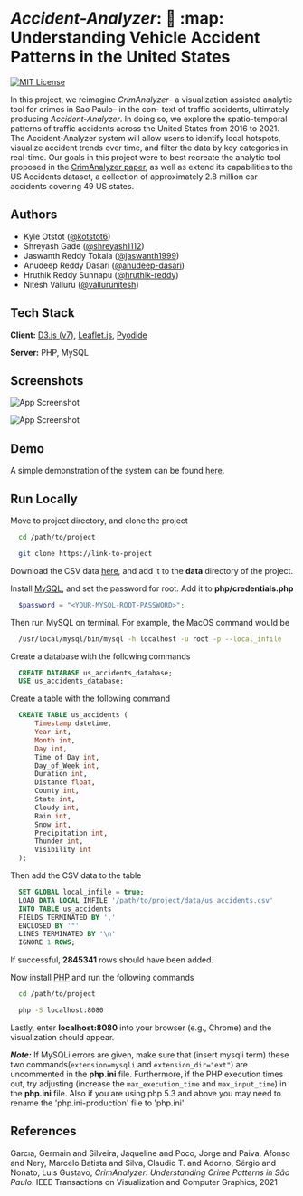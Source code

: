 
# *Accident-Analyzer*: :car: :map: Understanding Vehicle Accident Patterns in the United States

[![MIT License](https://img.shields.io/badge/License-MIT-green.svg)](https://choosealicense.com/licenses/mit/)

In this project, we reimagine *CrimAnalyzer*– a visualization
assisted analytic tool for crimes in Sao Paulo– in the con-
text of traffic accidents, ultimately producing *Accident-Analyzer*. In
doing so, we explore the spatio-temporal patterns of traffic
accidents across the United States from 2016 to 2021. The
Accident-Analyzer system will allow users to identify local
hotspots, visualize accident trends over time, and filter the
data by key categories in real-time. Our goals in this project
were to best recreate the analytic tool proposed in the [CrimAnalyzer paper](https://arxiv.org/abs/2010.06517), as well as extend its capabilities to the US
Accidents dataset, a collection of approximately 2.8 million
car accidents covering 49 US states.


## Authors

- Kyle Otstot ([@kotstot6](https://www.github.com/kotstot6))
- Shreyash Gade ([@shreyash1112](https://www.github.com/shreyash1112))
- Jaswanth Reddy Tokala ([@jaswanth1999](https://www.github.com/jaswanth1999))
- Anudeep Reddy Dasari ([@anudeep-dasari](https://www.github.com/anudeep-dasari))
- Hruthik Reddy Sunnapu ([@hruthik-reddy](https://www.github.com/hruthik-reddy))
- Nitesh Valluru ([@vallurunitesh](https://www.github.com/vallurunitesh))


## Tech Stack

**Client:** [D3.js (v7)](https://d3js.org/), [Leaflet.js](https://leafletjs.com/), [Pyodide](https://pyodide.org/en/stable/)

**Server:** PHP, MySQL


## Screenshots

![App Screenshot](https://i.postimg.cc/pXNw8Tzq/screenshot1.png)

![App Screenshot](https://i.postimg.cc/jStBgF8f/screenshot2.png)

## Demo

A simple demonstration of the system can be found [here](https://www.youtube.com/watch?v=2kcoVLqHx9w).


## Run Locally

Move to project directory, and clone the project

```bash
  cd /path/to/project
```

```bash
  git clone https://link-to-project
```

Download the CSV data [here](https://drive.google.com/file/d/1OEi8gVl7sKVRITu0wsKZyh4WtWqH_zDP/view?usp=sharing), and add it to the **data** directory of the project.

Install [MySQL](https://dev.mysql.com/downloads/mysql/), and set the password for root. Add it to **php/credentials.php**

```php
  $password = "<YOUR-MYSQL-ROOT-PASSWORD>";
```

Then run MySQL on terminal. For example, the MacOS command would be

```bash
  /usr/local/mysql/bin/mysql -h localhost -u root -p --local_infile
```

Create a database with the following commands

```sql
  CREATE DATABASE us_accidents_database;
  USE us_accidents_database;
```

Create a table with the following command

```sql
  CREATE TABLE us_accidents (
      Timestamp datetime,
      Year int,
      Month int,
      Day int,
      Time_of_Day int,
      Day_of_Week int,
      Duration int,
      Distance float,
      County int,
      State int,
      Cloudy int,
      Rain int,
      Snow int,
      Precipitation int,
      Thunder int,
      Visibility int
  );
```

Then add the CSV data to the table

```sql
  SET GLOBAL local_infile = true;
  LOAD DATA LOCAL INFILE '/path/to/project/data/us_accidents.csv'
  INTO TABLE us_accidents
  FIELDS TERMINATED BY ','
  ENCLOSED BY '"'
  LINES TERMINATED BY '\n'
  IGNORE 1 ROWS;
```

If successful, **2845341** rows should have been added.

Now install [PHP](https://www.php.net/manual/en/install.php) and run the following commands

```bash
  cd /path/to/project
```

```bash
  php -S localhost:8080
```

Lastly, enter **localhost:8080** into your browser (e.g., Chrome) and the visualization should appear.

***Note:*** If MySQLi errors are given, make sure that (insert mysqli term) these two commands(`extension=mysqli` and `extension_dir="ext"`) are uncommented in the **php.ini** file. Furthermore, if the PHP execution times out, try adjusting (increase the `max_execution_time` and `max_input_time`) in the **php.ini** file. Also if you are using php 5.3 and above you may need to rename the 'php.ini-production' file to 'php.ini'


## References

Garcıa, Germain and Silveira, Jaqueline and Poco, Jorge and Paiva, Afonso and Nery, Marcelo Batista and Silva, Claudio T. and Adorno, Sérgio and Nonato, Luis Gustavo, *CrimAnalyzer: Understanding Crime Patterns in São Paulo*. IEEE Transactions on Visualization and Computer Graphics, 2021
